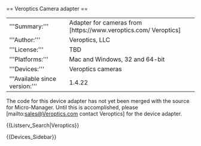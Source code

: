 == Veroptics Camera adapter ==

<table><tr><td>
'''Summary:'''</td><td>Adapter for cameras from [https://www.veroptics.com/ Veroptics]</td></tr>
<tr><td>'''Author:'''</td><td>Veroptics, LLC</td></tr>
<tr><td>'''License:'''</td><td>TBD</td></tr> 
<tr><td>'''Platforms:'''</td><td>Mac and Windows, 32 and 64-bit</td></tr>
<tr><td>'''Devices:'''</td><td>Veroptics cameras</td></tr>
<tr><td>'''Available since version:'''</td><td>1.4.22</td>
</table>

The code for this device adapter has not yet been merged with the source for Micro-Manager. Until this is accomplished, please [mailto:sales@Veroptics.com contact Veroptics] for the device adapter.

{{Listserv_Search|Veroptics}}

{{Devices_Sidebar}}
